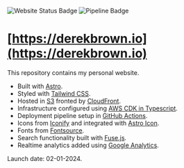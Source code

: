 ![Website Status Badge](https://img.shields.io/website?down_color=red&down_message=down&up_color=limegreen&up_message=up&url=https://derekbrown.io&label=website&logo=amazons3&logoColor=white)
![Pipeline Badge](https://img.shields.io/github/actions/workflow/status/derekmbrown/derekbrown.io/pipeline.yml?logo=github&label=pipeline&logoColor=white&color=limegreen)

# [https://derekbrown.io](https://derekbrown.io)

This repository contains my personal website.

- Built with [Astro](https://docs.astro.build/en/getting-started/).
- Styled with [Tailwind CSS](https://docs.astro.build/en/guides/integrations-guide/tailwind/).
- Hosted in [S3](https://docs.aws.amazon.com/AmazonS3/latest/userguide/WebsiteHosting.html) fronted by [CloudFront](https://docs.aws.amazon.com/Route53/latest/DeveloperGuide/getting-started-cloudfront-overview.html).
- Infrastructure configured using [AWS CDK in Typescript](https://docs.aws.amazon.com/cdk/api/v2/docs/aws-construct-library.html).
- Deployment pipeline setup in [GitHub Actions](https://docs.github.com/en/actions).
- Icons from [Iconify](https://icon-sets.iconify.design/) and integrated with [Astro Icon](https://www.astroicon.dev/getting-started/).
- Fonts from [Fontsource](https://fontsource.org/docs/getting-started/introduction).
- Search functionality built with [Fuse.js](https://www.fusejs.io/getting-started/installation.html).
- Realtime analytics added using [Google Analytics](https://support.google.com/analytics/answer/9304153?sjid=9547112555318664918-NA).

Launch date: 02-01-2024.
